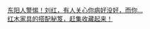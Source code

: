   
[东阳人警惕！刘红，有人关心你病好没好，而你...](http://www.dianyue.me/archives/809/klfb9qdwwvc4chpx/)  
[红木家具的搭配秘笈，赶集收藏起来！](http://www.dianyue.me/archives/969/u6mvjbvepxjolwak/)